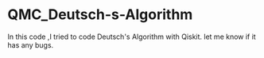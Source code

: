 # QMC_Deutsch-s-Algorithm
In this code ,I tried to code Deutsch's Algorithm with Qiskit. let me know if it has any bugs.

